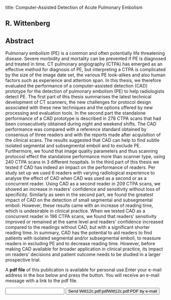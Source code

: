 title: Computer-Assisted Detection of Acute Pulmonary Embolism

## R. Wittenberg

## Abstract
Pulmonary embolism (PE) is a common and often potentially life threatening disease. Severe morbidity and mortality can be prevented if PE is diagnosed and treated in time. CT pulmonary angiography (CTPA) has emerged as an effective method for diagnosis of PE, but interpreting a CTPA is complicated by the size of the image date set, the various PE look-alikes and also human factors such as experience and attention span. In this thesis, we therefore evaluated the performance of a computer-assisted detection (CAD) prototype for the detection of pulmonary embolism (PE) to help radiologists detect PE. The first part of this thesis summarises the latest technical development of CT scanners, the new challenges for protocol design associated with these new techniques and the options offered by new processing and evaluation tools. In the second part the standalone performance of a CAD prototype is described in 278 CTPA scans that had been consecutively obtained during night and weekend shifts. The CAD performance was compared with a reference standard obtained by consensus of three readers and with the reports made after acquisition of the clinical scans. The results suggested that CAD can help to find subtle isolated segmental and subsegmental emboli and to exclude PE. Furthermore, we found that image quality parameters and thus scanning protocosl effect the standalone performance more than scanner type, using 240 CTPA scans in 3 different hospitals. In the third part of this thesis we tested if CAD has indeed an impact on the performance of readers. Per study set up we used 6 readers with varying radiological experience to analyse the effect of CAD when CAD was used as a second or as a concurrent reader. Using CAD as a second reader in 209 CTPA scans, we showed an increase in readers' confidence and sensitivity without loss of specificity. Similarly as seen in the second part, we found the greatest impact of CAD on the detection of small segmental and subsegmental emboli. However, these results came with an increase of reading time, which is undesirable in clinical practice. When we tested CAD as a concurrent reader in 196 CTPA scans, we found that readers' sensitivity improved or remained at the same level and readers' confidence increased compared to the readings without CAD, but with a significant shorter reading time. In summary, CAD has the potential to aid readers to find patients with isolated segmental and/or subsegmental emboli, to reassure readers in excluding PE and to decrease reading time. However, before making CAD available for broader application in clinical practice, its impact on readers' decisions and patient outcome needs to be studied in a larger prospective trial.

A <b>pdf file</b> of this publication is available for personal use.Enter your e-mail address in the box below and press the button. You will receive an e-mail message with a link to the pdf file.
<form action="sender.php">  <input type="text" name="email">  <input type="submit" value="Send Witt12c.pdf:pdfWitt12c.pdf:PDF by e-mail"></form>